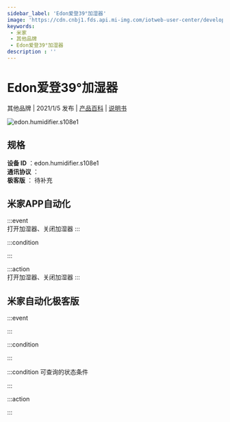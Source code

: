 ```yaml
---
sidebar_label: 'Edon爱登39°加湿器'
image: 'https://cdn.cnbj1.fds.api.mi-img.com/iotweb-user-center/developer_1679047809302rWlkp82p.png?GalaxyAccessKeyId=AKVGLQWBOVIRQ3XLEW&Expires=9223372036854775807&Signature=g6dCLLhu7/6MaHlQ5QxI9r2cO6I='
keywords: 
 - 米家
 - 其他品牌
 - Edon爱登39°加湿器
description : ''
---
```

# Edon爱登39°加湿器

其他品牌 | 2021/1/5 发布 | [产品百科](https://home.mi.com/webapp/content/baike/product/index.html?model=edon.humidifier.s108e1/) | [说明书](https://home.mi.com/views/introduction.html?model=edon.humidifier.s108e1&region=cn)

![edon.humidifier.s108e1](https://cdn.cnbj1.fds.api.mi-img.com/iotweb-user-center/developer_1679047809302rWlkp82p.png?GalaxyAccessKeyId=AKVGLQWBOVIRQ3XLEW&Expires=9223372036854775807&Signature=g6dCLLhu7/6MaHlQ5QxI9r2cO6I=)

## 规格  
> 
**设备 ID** ：edon.humidifier.s108e1  
**通讯协议** ：  
**极客版**  ： 待补充 


## 米家APP自动化  

:::event  
打开加湿器、关闭加湿器
:::

:::condition  

:::

:::action   
打开加湿器、关闭加湿器
:::

## 米家自动化极客版  

:::event  

:::

:::condition  

:::

:::condition 可查询的状态条件  

:::

:::action  

:::

        
